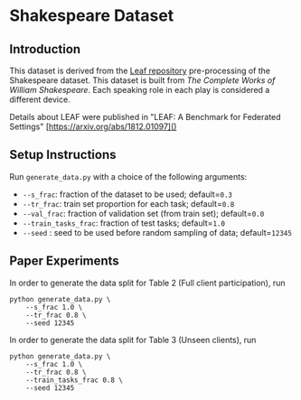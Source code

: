# Shakespeare Dataset

## Introduction
This dataset is derived from the
[Leaf repository](https://github.com/TalwalkarLab/leaf) pre-processing of the
Shakespeare dataset. This dataset is built from 
*The Complete Works of William Shakespeare*. Each speaking role in each play is
considered a different device. 

Details about  LEAF were published in
"LEAF: A Benchmark for Federated Settings" [https://arxiv.org/abs/1812.01097]()

## Setup Instructions

Run `generate_data.py` with a choice of the following arguments:

- ```--s_frac```: fraction of the dataset to be used; default=``0.3``  
- ```--tr_frac```: train set proportion for each task; default=``0.8``
- ```--val_frac```: fraction of validation set (from train set); default=`0.0`
- ```--train_tasks_frac```: fraction of test tasks; default=``1.0``
- ```--seed``` : seed to be used before random sampling of data; default=``12345``

## Paper Experiments

In order to generate the data split for Table 2 (Full client participation), run

```
python generate_data.py \
    --s_frac 1.0 \
    --tr_frac 0.8 \
    --seed 12345    
```

In order to generate the data split for Table 3 (Unseen clients), run

```
python generate_data.py \
    --s_frac 1.0 \
    --tr_frac 0.8 \
    --train_tasks_frac 0.8 \
    --seed 12345
```
